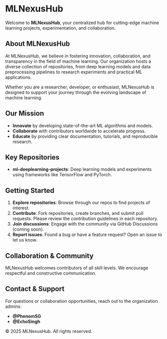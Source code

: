 # MLNexusHub

Welcome to **MLNexusHub**, your centralized hub for cutting-edge machine learning projects, experimentation, and collaboration.


## About MLNexusHub

At MLNexusHub, we believe in fostering innovation, collaboration, and transparency in the field of machine learning. Our organization hosts a diverse collection of repositories, from deep learning models and data preprocessing pipelines to research experiments and practical ML applications.

Whether you are a researcher, developer, or enthusiast, MLNexusHub is designed to support your journey through the evolving landscape of machine learning.


## Our Mission

* **Innovate** by developing state-of-the-art ML algorithms and models.
* **Collaborate** with contributors worldwide to accelerate progress.
* **Educate** by providing clear documentation, tutorials, and reproducible research.


## Key Repositories

* **ml-deeplearning-projects**: Deep learning models and experiments using frameworks like TensorFlow and PyTorch.


## Getting Started

1. **Explore repositories**: Browse through our repos to find projects of interest.
2. **Contribute**: Fork repositories, create branches, and submit pull requests. Please review the contribution guidelines in each repository.
3. **Join discussions**: Engage with the community via GitHub Discussions (coming soon).
4. **Report issues**: Found a bug or have a feature request? Open an issue to let us know.


## Collaboration & Community

MLNexusHub welcomes contributors of all skill levels. We encourage respectful and constructive communication.


## Contact & Support

For questions or collaboration opportunities, reach out to the organization admins:

* **@PhenomSG**
* **@EchoSingh**


© 2025 MLNexusHub. All rights reserved.
